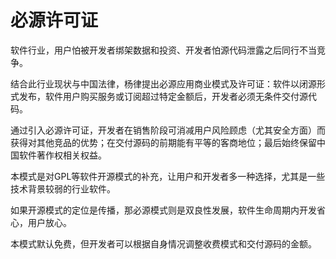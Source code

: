 # 必源许可证

软件行业，用户怕被开发者绑架数据和投资、开发者怕源代码泄露之后同行不当竞争。

结合此行业现状与中国法律，杨律提出必源应用商业模式及许可证：软件以闭源形式发布，软件用户购买服务或订阅超过特定金额后，开发者必须无条件交付源代码。

通过引入必源许可证，开发者在销售阶段可消减用户风险顾虑（尤其安全方面）而获得对其他竞品的优势；在交付源码的前期能有平等的客商地位；最后始终保留中国软件著作权相关权益。

本模式是对GPL等软件开源模式的补充，让用户和开发者多一种选择，尤其是一些技术背景较弱的行业软件。

如果开源模式的定位是传播，那必源模式则是双良性发展，软件生命周期内开发省心，用户放心。

本模式默认免费，但开发者可以根据自身情况调整收费模式和交付源码的金额。
